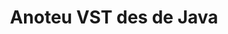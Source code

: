 ---
############################# Static ############################
layout: "auto-gen-annotation"

############################# Head ############################
head_title: "API d'anotació de Java VST Anotar en C#"
head_description: "API de Java per crear i anotar tipus d'anotacions populars a partir de VST, imatges, dibuixos i formats de fitxers de documents."

############################# Header ############################
title: "Anoteu VST des de Java"
description: ""
bg_image: "https://cms.admin.containerize.com/templates/aspose/App_Themes/V3/images/bg/header1.png"
bg_overlay: false
button:
    enable: true
    icon: "fas fa-arrow-down"
    label: "Baixeu la prova gratuïta"
    link: "https://downloads.groupdocs.com/annotation/java"

############################# About ############################
about:
    enable: true
    title: "Quant a l'API de GroupDocs.Annotation per a Java"
    content: |
        L'API de GroupDocs.Annotation per a Java és una biblioteca que us permet afegir anotacions a PDF, Word i altres documents a Mac, Windows o Ubuntu. [GroupDocs.Annotation for Java](/annotation/java) és una API de Java nativa per gestionar anotacions amb suport complet per crear, afegir, editar, suprimir, extreure i exportar anotacions d'imatges i altres documents. La llista completa dels formats de document compatibles que podeu veure en aquesta [pàgina](https://docs.groupdocs.com/annotation/java/supported-document-formats/).
        Aquesta biblioteca us permet treballar no només amb el document VST sinó també amb molts altres tipus de documents com ara Word, Excel, PowerPoint, correus electrònics d'Outlook, Visio, Adobe, OpenDocument, OpenOffice, Photoshop, AutoCad i molts altres.
        L'API de GroupDocs.Annotation per a Java us permet crear i afegir notes noves, editar anotacions, extreure comentaris i anotacions i eliminar-les dels documents. La biblioteca admet 13 tipus d'anotacions diferents, com ara text, polilínia, àrea, subratllat, punt, filigrana, fletxa, el·lipse, substitució de text, distància, camp de text, redacció de recursos en PDF, HTML, documents de Microsoft Word, fulls de càlcul, diagrames, presentacions, dibuixos, imatges i molts altres formats de fitxer.
        L'exemple (vegeu a continuació) mostra com es treballa amb el document VST, en aquest exemple podeu veure els passos principals de com treballar amb GroupDocs. Anotació: configureu una llicència, obriu un document amb el qual voleu treballar i creeu un anotació, afegint objectes de dades per establir propietats d'anotació segons els vostres requisits i desant el resultat al lloc necessari. També podeu fer una ullada més detallada sobre les funcions admeses a la nostra [pàgina] github (https://github.com/groupdocs-annotation/GroupDocs.Annotation-for-Java) o a la nostra [documentació] del producte (https://docs.groupdocs.com/annotation/java/getting-started/).

############################# Steps ############################
howTo_Add:
steps_Add:
    enable: true
    title_left: "Passos per afegir anotacions a VST a Java"
    content_left: |
        [GroupDocs.Annotation](/annotation/java/) facilita als desenvolupadors de Java afegir diversos tipus d'anotacions als fitxers VST dins de qualsevol aplicació basada en Java implementant uns quants passos senzills.
        *   Creeu objectes de resposta amb comentari i data.
        *   Creeu un objecte AreaAnnotation, configureu opcions d'àrea i afegiu respostes.
        *   Creeu un objecte Annotator i afegiu una anotació d'àrea.
        *   Desa el fitxer de sortida.
    title_right: "Requisits del sistema"
    content_right: |
        Les API de GroupDocs.Annotation per a Java són compatibles amb totes les plataformes i sistemes operatius principals. Abans d'executar el codi següent, assegureu-vos que teniu els següents requisits previs instal·lats al vostre sistema.
        *   Sistemes operatius: Microsoft Windows, Linux, MacOS
        *   Entorn de desenvolupament: NetBeans, Intellij IDEA, Eclipse, etc
        *   Entorn d'execució de Java: Java 7 (1.7) i posterior
        *   Obteniu la darrera versió de GroupDocs.Annotation per a Java de [GroupDocs Artifact Repository](https://repository.groupdocs.com/webapp/#/artifacts/browse/tree/General/repo/com/groupdocs/groupdocs-annotation)

############################# Preview ############################
preview_Add:
    enable: true
    title: Vista prèvia de l'anotació i mostra de codi
    content: |
        ![Annotation preview image](https://docs.groupdocs.com/annotation/java/images/add-area-annotation.png)
    code: |
        ```java
        // Create an instance of Reply class and add comments
        Reply firstReply = new Reply();
        firstReply.setComment("First comment");
        firstReply.setRepliedOn(Calendar.getInstance().getTime());
        
        Reply secondReply = new Reply();
        secondReply.setComment("Second comment");
        secondReply.setRepliedOn(Calendar.getInstance().getTime());
        
        List<Reply> replies = new ArrayList<Reply>();
        replies.add(firstReply);
        replies.add(secondReply);
        
        // Create an instance of AreaAnnotation class and set options
        AreaAnnotation area = new AreaAnnotation();
        area.setBackgroundColor(65535);
        area.setBox(new Rectangle(100, 100, 100, 100));
        area.setCreatedOn(Calendar.getInstance().getTime());
        area.setMessage("This is area annotation");
        area.setOpacity(0.7);
        area.setPageNumber(0);
        area.setPenColor(65535);
        area.setPenStyle(PenStyle.Dot);
        area.setPenWidth((byte) 3);
        area.setReplies(replies);
        
        // Create an instance of Annotator class
        Annotator annotator = new Annotator("input.bmp");
        
        // Add annotation
        annotator.add(area);
        
        // Save to file
        annotator.save("output.bmp");
        annotator.dispose();
        ```

############################# Steps ############################
howTo_Remove:
steps_Remove:
    enable: true
    title_left: "Passos per eliminar les anotacions de VST a Java"
    content_left: |
        [GroupDocs.Annotation](/annotation/java/) facilita als desenvolupadors de Java eliminar els detalls de les anotacions dels fitxers VST dins de qualsevol aplicació basada en Java implementant uns quants passos senzills.
        *   Creeu objectes de resposta amb comentari i data.
        *   Crea una instancia de l'objecte SaveOptions i estableix AnnotationTypes = AnnotationType.None.
        *   Truqueu al mètode de desar amb la ruta o flux del document resultant i l'objecte SaveOptions.

############################# Preview ############################
preview_Remove:
    enable: true
    code: |
        ```java
        // Create an instance of Annotator class 
        Annotator annotator = new Annotator("C://input.bmp");

        // Remove annotation by set type None 
        SaveOptions saveOptions = new SaveOptions();
        saveOptions.setAnnotationTypes(AnnotationType.None);

        // Save annotation to output file
        annotator.save("C://output.bmp", saveOptions);
        annotator.dispose();
        ```

############################# Steps ############################
howTo_Edit:
steps_Edit:
    enable: true
    title_left: "Passos per editar anotacions de VST a Java"
    content_left: |
        [GroupDocs.Annotation](/annotation/java/) facilita que els desenvolupadors de Java actualitzin diverses propietats d'anotació dels fitxers VST dins de qualsevol aplicació basada en Java mitjançant la implementació d'uns quants passos senzills.
        *   Instancia l'objecte Annotator amb la ruta del document d'entrada o el flux amb LoadOptions instància amb ImportAnnotations = true.
        *   Creeu una implementació de AnnotationBase i configureu l'identificador de l'anotació existent (si no es troba l'anotació amb aquest identificador, no es canviarà res) o la llista de camins d'anotacions (s'eliminaran totes les anotacions existents).
        *   Truca el mètode d'actualització de l'objecte Annotator amb anotacions passades.
        *   Truqueu al mètode de desar amb la ruta o flux del document resultant i l'objecte SaveOptions.

############################# Preview ############################
preview_Edit:
    enable: true
    code: |
        ```java
        String outputPath = "UpdateAnnotation.bmp";

        // Create an instance of Annotator class
        Annotator annotator = new Annotator("input.bmp");
        
        // Create an instance of Reply class for first example and add comments
        Reply reply1 = new Reply();
        reply1.setComment("Original first comment");
        reply1.setRepliedOn(Calendar.getInstance().getTime());
        
        Reply reply2 = new Reply();
        reply2.setComment("Original second comment");
        reply2.setRepliedOn(Calendar.getInstance().getTime());
        
        java.util.List replies = new ArrayList();
        replies.add(reply1);
        replies.add(reply2);
        
        // Create an instance of AreaAnnotation class and set options
        AreaAnnotation original = new AreaAnnotation();
        original.setId(1);
        original.setBackgroundColor(65535);
        original.setBox(new Rectangle(100, 100, 100, 100));
        original.setCreatedOn(Calendar.getInstance().getTime());
        original.setMessage("This is original annotation");
        original.setReplies(replies);
        
        // Add original annotation
        annotator.add(original);
        annotator.save(outputPath);
        annotator.dispose();
        
        LoadOptions loadOptions = new LoadOptions();
        
        // Open annotated document
        Annotator annotator1 = new Annotator(outputPath, loadOptions);
        
        // Create an instance of Reply class for update first example
        Reply reply3 = new Reply();
        reply3.setComment("Updated first comment");
        reply3.setRepliedOn(Calendar.getInstance().getTime());
        
        Reply reply4 = new Reply();
        reply4.setComment("Updated second comment");
        reply4.setRepliedOn(Calendar.getInstance().getTime());
        
        java.util.List replies1 = new ArrayList();
        replies1.add(reply3);
        replies1.add(reply4);

        // Suggest we want change some properties of existed annotation
        AreaAnnotation updated = new AreaAnnotation();
        updated.setId(1);
        updated.setBackgroundColor(255);
        updated.setBox(new Rectangle(0, 0, 50, 200));
        updated.setCreatedOn(Calendar.getInstance().getTime());
        updated.setMessage("This is updated annotation");
        updated.setReplies(replies1);
        
        // Update and save annotation
        annotator1.update(updated);
        annotator1.save(outputPath);
        annotator1.dispose();
        ```

############################# Steps ############################
howTo_Extract:
steps_Extract:
    enable: true
    title_left: "Passos per extreure anotacions de VST a Java"
    content_left: |
        [GroupDocs.Annotation](/annotation/java/) facilita als desenvolupadors de Java anotar documents i extreure informació d'anotacions dels fitxers VST dins de qualsevol aplicació basada en Java implementant uns quants passos senzills.
        *   Creeu objectes de resposta amb comentari i data.
        *   Instancia l'objecte LoadOptions i crida a SetImportAnnotations amb un argument veritable.
        *   Definiu variable amb el tipus Llista.
        *   Truqueu al mètode get i retorneu el resultat a la variable anterior.

############################# Preview ############################
preview_Extract:
    enable: true
    code: |
        ```java
        // For using this example input file ("annotated.bmp") must be with annotations
        LoadOptions loadOptions = new LoadOptions();
        
        // Create an instance of Annotator class and get annotations
        final Annotator annotator = new Annotator("annotated.bmp", loadOptions);
        List annotations = annotator.get();
        ```

############################# Demos ############################
demos:
    enable: true
    title: "Demostracions en directe per afegir, eliminar, editar i extreure anotacions a documents i imatges"
    content: |
        Afegiu, suprimiu, editeu i extreu anotacions al fitxer VST ara mateix visitant el lloc web [GroupDocs.Annotation Live Demos](https://products.groupdocs.app/annotation/family). La demostració en directe té els següents avantatges

############################# About Formats ############################
about_formats:
    enable: true
    format:
        # format loop
        - icon: "far fa-file-vst"
          title: "Sobre el format de fitxer VST"
          content: |
            Els fitxers amb extensió VST són fitxers d'imatge vectorial creats amb Microsoft Visio i actuen com a plantilla per crear més fitxers. Aquests fitxers de plantilla estan en format de fitxer binari i contenen el disseny i la configuració predeterminats que s'utilitzen per crear nous dibuixos de Visio. Quan s'obre un fitxer VST a Microsoft Visio, conté la configuració existent per continuar treballant amb el document. En general, els fitxers de Visio s'utilitzen per crear dibuixos que contenen objectes visuals, diagrames de flux, diagrames UML, flux d'informació, organigrames, diagrames de programari, disseny de xarxa, models de bases de dades, mapes d'objectes i altra informació similar. Els fitxers generats amb Visio també es poden exportar a diferents formats de fitxer com ara PNG, BMP, PDF i altres.

          link: "https://docs.fileformat.com/image/vst/"

############################# More Formats ############################
more_formats:
    enable: true
    title: "Treballar amb altres formats de documents populars"
    content: |
        Actualitzeu les propietats d'anotació d'alguns dels formats de fitxer populars, tal com s'indica a continuació.
    format:
        # format loop
        - name: "Annotate PDF document"
          link: "https://products.groupdocs.com/annotation/java/pdf/"
          description: "Adobe Portable Document Format"

        # format loop
        - name: "Annotate DOC document"
          link: "https://products.groupdocs.com/annotation/java/doc/"
          description: "Microsoft Word Document"

        # format loop
        - name: "Annotate DOCM document"
          link: "https://products.groupdocs.com/annotation/java/docm/"
          description: "Microsoft Word Macro-Enabled Document"

        # format loop
        - name: "Annotate DOCX document"
          link: "https://products.groupdocs.com/annotation/java/docx/"
          description: "Microsoft Word Open XML Document"

        # format loop
        - name: "Annotate DOT document"
          link: "https://products.groupdocs.com/annotation/java/dot/"
          description: "Microsoft Word Document Template"

        # format loop
        - name: "Annotate DOTX document"
          link: "https://products.groupdocs.com/annotation/java/dotx/"
          description: "Word Open XML Document Template"

        # format loop
        - name: "Annotate RTF document"
          link: "https://products.groupdocs.com/annotation/java/rtf/"
          description: "Rich Text Document"

        # format loop
        - name: "Annotate ODT document"
          link: "https://products.groupdocs.com/annotation/java/odt/"
          description: "Open Document Text"

        # format loop
        - name: "Annotate XLS document"
          link: "https://products.groupdocs.com/annotation/java/xls/"
          description: "Microsoft Excel Binary File Format"

        # format loop
        - name: "Annotate XLSX document"
          link: "https://products.groupdocs.com/annotation/java/xlsx/"
          description: "Microsoft Excel Open XML Spreadsheet"

        # format loop
        - name: "Annotate XLSM document"
          link: "https://products.groupdocs.com/annotation/java/xlsm/"
          description: "Microsoft Excel Macro-Enabled Spreadsheet"

        # format loop
        - name: "Annotate XLSB document"
          link: "https://products.groupdocs.com/annotation/java/xlsb/"
          description: "Microsoft Excel Binary Worksheet"

        # format loop
        - name: "Annotate ODS document"
          link: "https://products.groupdocs.com/annotation/java/ods/"
          description: "Open Document Spreadsheet"

        # format loop
        - name: "Annotate PPT document"
          link: "https://products.groupdocs.com/annotation/java/ppt/"
          description: "PowerPoint Presentation"

        # format loop
        - name: "Annotate PPTX document"
          link: "https://products.groupdocs.com/annotation/java/pptx/"
          description: "PowerPoint Open XML Presentation"

        # format loop
        - name: "Annotate PPSX document"
          link: "https://products.groupdocs.com/annotation/java/ppsx/"
          description: "PowerPoint Open XML Slide Show"

        # format loop
        - name: "Annotate POTM document"
          link: "https://products.groupdocs.com/annotation/java/potm/"
          description: "Microsoft PowerPoint Template"

        # format loop
        - name: "Annotate PPTM document"
          link: "https://products.groupdocs.com/annotation/java/pptm/"
          description: "Microsoft PowerPoint Presentation"

        # format loop
        - name: "Annotate PPS document"
          link: "https://products.groupdocs.com/annotation/java/pps/"
          description: "Microsoft PowerPoint 97-2003 Slide Show"

        # format loop
        - name: "Annotate ODP document"
          link: "https://products.groupdocs.com/annotation/java/odp/"
          description: "OpenDocument Presentation"

        # format loop
        - name: "Annotate HTML document"
          link: "https://products.groupdocs.com/annotation/java/html/"
          description: "HyperText Markup Language"

        # format loop
        - name: "Annotate TIFF document"
          link: "https://products.groupdocs.com/annotation/java/tiff/"
          description: "Tagged Image File Format"

        # format loop
        - name: "Annotate JPEG document"
          link: "https://products.groupdocs.com/annotation/java/jpeg/"
          description: "JPEG Image"

        # format loop
        - name: "Annotate PNG document"
          link: "https://products.groupdocs.com/annotation/java/png/"
          description: "Portable Network Graphic"

        # format loop
        - name: "Annotate EML document"
          link: "https://products.groupdocs.com/annotation/java/eml/"
          description: "E-mail Message"

        # format loop
        - name: "Annotate MSG document"
          link: "https://products.groupdocs.com/annotation/java/msg/"
          description: "Microsoft Outlook E-mail Message"

        # format loop
        - name: "Annotate VSD document"
          link: "https://products.groupdocs.com/annotation/java/vsd/"
          description: "Microsoft Visio 2003-2010 Drawing"

        # format loop
        - name: "Annotate VSDX document"
          link: "https://products.groupdocs.com/annotation/java/vsdx/"
          description: "Microsoft Visio Drawing"

        # format loop
        - name: "Annotate VSS document"
          link: "https://products.groupdocs.com/annotation/java/vss/"
          description: "Microsoft Visio 2003-2010 Stencil"

        # format loop
        - name: "Annotate VST document"
          link: "https://products.groupdocs.com/annotation/java/vst/"
          description: "Microsoft Visio 2013 Stencil"

        # format loop
        - name: "Annotate DWG document"
          link: "https://products.groupdocs.com/annotation/java/dwg/"
          description: "Autodesk Design Data Formats"

        # format loop
        - name: "Annotate DXF document"
          link: "https://products.groupdocs.com/annotation/java/dxf/"
          description: "AutoCAD Drawing Interchange"

        # format loop
        - name: "Annotate DCM document"
          link: "https://products.groupdocs.com/annotation/java/dcm/"
          description: "Digital Imaging and Communications in Medicine"

        # format loop
        - name: "Annotate WMF document"
          link: "https://products.groupdocs.com/annotation/java/wmf/"
          description: "Windows Metafile"

        # format loop
        - name: "Annotate EMF document"
          link: "https://products.groupdocs.com/annotation/java/emf/"
          description: "Enhanced Metafile Format"


############################# Back to top ###############################
back_to_top:
    enable: true
---
